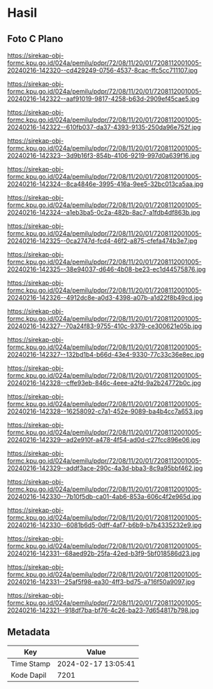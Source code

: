 # Hasil

## Foto C Plano

https://sirekap-obj-formc.kpu.go.id/024a/pemilu/pdpr/72/08/11/20/01/7208112001005-20240216-142320--cd429249-0756-4537-8cac-ffc5cc711107.jpg

https://sirekap-obj-formc.kpu.go.id/024a/pemilu/pdpr/72/08/11/20/01/7208112001005-20240216-142322--aaf91019-9817-4258-b63d-2909ef45cae5.jpg

https://sirekap-obj-formc.kpu.go.id/024a/pemilu/pdpr/72/08/11/20/01/7208112001005-20240216-142322--610fb037-da37-4393-9135-250da96e752f.jpg

https://sirekap-obj-formc.kpu.go.id/024a/pemilu/pdpr/72/08/11/20/01/7208112001005-20240216-142323--3d9b16f3-854b-4106-9219-997d0a639f16.jpg

https://sirekap-obj-formc.kpu.go.id/024a/pemilu/pdpr/72/08/11/20/01/7208112001005-20240216-142324--8ca4846e-3995-416a-9ee5-32bc013ca5aa.jpg

https://sirekap-obj-formc.kpu.go.id/024a/pemilu/pdpr/72/08/11/20/01/7208112001005-20240216-142324--a1eb3ba5-0c2a-482b-8ac7-a1fdb4df863b.jpg

https://sirekap-obj-formc.kpu.go.id/024a/pemilu/pdpr/72/08/11/20/01/7208112001005-20240216-142325--0ca2747d-fcd4-46f2-a875-cfefa474b3e7.jpg

https://sirekap-obj-formc.kpu.go.id/024a/pemilu/pdpr/72/08/11/20/01/7208112001005-20240216-142325--38e94037-d646-4b08-be23-ec1d44575876.jpg

https://sirekap-obj-formc.kpu.go.id/024a/pemilu/pdpr/72/08/11/20/01/7208112001005-20240216-142326--4912dc8e-a0d3-4398-a07b-a1d22f8b49cd.jpg

https://sirekap-obj-formc.kpu.go.id/024a/pemilu/pdpr/72/08/11/20/01/7208112001005-20240216-142327--70a24f83-9755-410c-9379-ce300621e05b.jpg

https://sirekap-obj-formc.kpu.go.id/024a/pemilu/pdpr/72/08/11/20/01/7208112001005-20240216-142327--132bd1b4-b66d-43e4-9330-77c33c36e8ec.jpg

https://sirekap-obj-formc.kpu.go.id/024a/pemilu/pdpr/72/08/11/20/01/7208112001005-20240216-142328--cffe93eb-846c-4eee-a2fd-9a2b24772b0c.jpg

https://sirekap-obj-formc.kpu.go.id/024a/pemilu/pdpr/72/08/11/20/01/7208112001005-20240216-142328--16258092-c7a1-452e-9089-ba4b4cc7a653.jpg

https://sirekap-obj-formc.kpu.go.id/024a/pemilu/pdpr/72/08/11/20/01/7208112001005-20240216-142329--ad2e910f-a478-4f54-ad0d-c27fcc896e06.jpg

https://sirekap-obj-formc.kpu.go.id/024a/pemilu/pdpr/72/08/11/20/01/7208112001005-20240216-142329--addf3ace-290c-4a3d-bba3-8c9a95bbf462.jpg

https://sirekap-obj-formc.kpu.go.id/024a/pemilu/pdpr/72/08/11/20/01/7208112001005-20240216-142330--7b10f5db-ca01-4ab6-853a-606c4f2e965d.jpg

https://sirekap-obj-formc.kpu.go.id/024a/pemilu/pdpr/72/08/11/20/01/7208112001005-20240216-142330--6081b6d5-0dff-4af7-b6b9-b7b4335232e9.jpg

https://sirekap-obj-formc.kpu.go.id/024a/pemilu/pdpr/72/08/11/20/01/7208112001005-20240216-142331--68aed92b-25fa-42ed-b3f9-5bf018586d23.jpg

https://sirekap-obj-formc.kpu.go.id/024a/pemilu/pdpr/72/08/11/20/01/7208112001005-20240216-142331--25af5f98-ea30-4ff3-bd75-a716f50a9097.jpg

https://sirekap-obj-formc.kpu.go.id/024a/pemilu/pdpr/72/08/11/20/01/7208112001005-20240216-142321--918df7ba-bf76-4c26-ba23-7d654817b798.jpg


## Metadata

| Key        | Value               |
| ---------- | ------------------- |
| Time Stamp | 2024-02-17 13:05:41 |
| Kode Dapil | 7201                |



